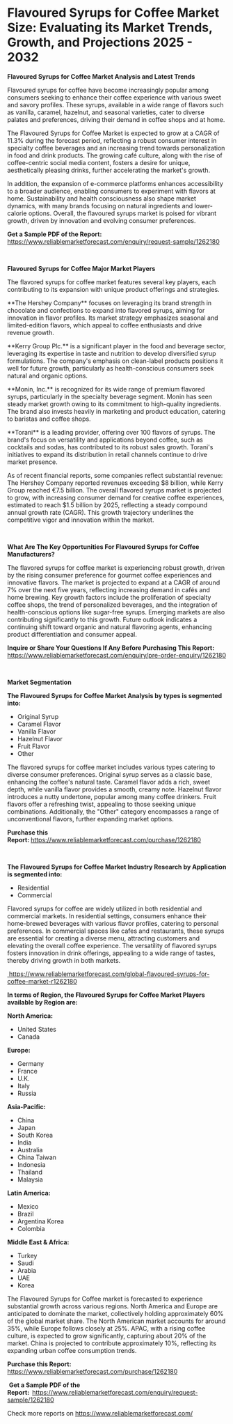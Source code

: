 <p><h1>Flavoured Syrups for Coffee Market Size: Evaluating its Market Trends, Growth, and Projections 2025 - 2032</h1></p><p><strong>Flavoured Syrups for Coffee Market Analysis and Latest Trends</strong></p>
<p><p>Flavoured syrups for coffee have become increasingly popular among consumers seeking to enhance their coffee experience with various sweet and savory profiles. These syrups, available in a wide range of flavors such as vanilla, caramel, hazelnut, and seasonal varieties, cater to diverse palates and preferences, driving their demand in coffee shops and at home. </p><p>The Flavoured Syrups for Coffee Market is expected to grow at a CAGR of 11.3% during the forecast period, reflecting a robust consumer interest in specialty coffee beverages and an increasing trend towards personalization in food and drink products. The growing café culture, along with the rise of coffee-centric social media content, fosters a desire for unique, aesthetically pleasing drinks, further accelerating the market's growth.</p><p>In addition, the expansion of e-commerce platforms enhances accessibility to a broader audience, enabling consumers to experiment with flavors at home. Sustainability and health consciousness also shape market dynamics, with many brands focusing on natural ingredients and lower-calorie options. Overall, the flavoured syrups market is poised for vibrant growth, driven by innovation and evolving consumer preferences.</p></p>
<p><strong>Get a Sample PDF of the Report:&nbsp;</strong> <a href="https://www.reliablemarketforecast.com/enquiry/request-sample/1262180?utm_campaign=3096&utm_medium=2&utm_source=Github&utm_content=ia&utm_term=07042025&utm_id=flavoured-syrups-for-coffee">https://www.reliablemarketforecast.com/enquiry/request-sample/1262180</a></p>
<p>&nbsp;</p>
<p><strong>Flavoured Syrups for Coffee Major Market Players</strong></p>
<p><p>The flavored syrups for coffee market features several key players, each contributing to its expansion with unique product offerings and strategies. </p><p>**The Hershey Company** focuses on leveraging its brand strength in chocolate and confections to expand into flavored syrups, aiming for innovation in flavor profiles. Its market strategy emphasizes seasonal and limited-edition flavors, which appeal to coffee enthusiasts and drive revenue growth.</p><p>**Kerry Group Plc.** is a significant player in the food and beverage sector, leveraging its expertise in taste and nutrition to develop diversified syrup formulations. The company's emphasis on clean-label products positions it well for future growth, particularly as health-conscious consumers seek natural and organic options. </p><p>**Monin, Inc.** is recognized for its wide range of premium flavored syrups, particularly in the specialty beverage segment. Monin has seen steady market growth owing to its commitment to high-quality ingredients. The brand also invests heavily in marketing and product education, catering to baristas and coffee shops.</p><p>**Torani** is a leading provider, offering over 100 flavors of syrups. The brand's focus on versatility and applications beyond coffee, such as cocktails and sodas, has contributed to its robust sales growth. Torani's initiatives to expand its distribution in retail channels continue to drive market presence.</p><p>As of recent financial reports, some companies reflect substantial revenue: The Hershey Company reported revenues exceeding $8 billion, while Kerry Group reached €7.5 billion. The overall flavored syrups market is projected to grow, with increasing consumer demand for creative coffee experiences, estimated to reach $1.5 billion by 2025, reflecting a steady compound annual growth rate (CAGR). This growth trajectory underlines the competitive vigor and innovation within the market.</p></p>
<p>&nbsp;</p>
<p><strong>What Are The Key Opportunities For Flavoured Syrups for Coffee Manufacturers?</strong></p>
<p><p>The flavored syrups for coffee market is experiencing robust growth, driven by the rising consumer preference for gourmet coffee experiences and innovative flavors. The market is projected to expand at a CAGR of around 7% over the next five years, reflecting increasing demand in cafés and home brewing. Key growth factors include the proliferation of specialty coffee shops, the trend of personalized beverages, and the integration of health-conscious options like sugar-free syrups. Emerging markets are also contributing significantly to this growth. Future outlook indicates a continuing shift toward organic and natural flavoring agents, enhancing product differentiation and consumer appeal.</p></p>
<p><strong>Inquire or Share Your Questions If Any Before Purchasing This Report:</strong> <a href="https://www.reliablemarketforecast.com/enquiry/pre-order-enquiry/1262180?utm_campaign=3096&utm_medium=2&utm_source=Github&utm_content=ia&utm_term=07042025&utm_id=flavoured-syrups-for-coffee">https://www.reliablemarketforecast.com/enquiry/pre-order-enquiry/1262180</a></p>
<p>&nbsp;</p>
<p><strong>Market Segmentation</strong></p>
<p><strong>The Flavoured Syrups for Coffee Market Analysis by types is segmented into:</strong></p>
<p><ul><li>Original Syrup</li><li>Caramel Flavor</li><li>Vanilla Flavor</li><li>Hazelnut Flavor</li><li>Fruit Flavor</li><li>Other</li></ul></p>
<p><p>The flavored syrups for coffee market includes various types catering to diverse consumer preferences. Original syrup serves as a classic base, enhancing the coffee's natural taste. Caramel flavor adds a rich, sweet depth, while vanilla flavor provides a smooth, creamy note. Hazelnut flavor introduces a nutty undertone, popular among many coffee drinkers. Fruit flavors offer a refreshing twist, appealing to those seeking unique combinations. Additionally, the "Other" category encompasses a range of unconventional flavors, further expanding market options.</p></p>
<p><strong>Purchase this Report:&nbsp;</strong><a href="https://www.reliablemarketforecast.com/purchase/1262180?utm_campaign=3096&utm_medium=2&utm_source=Github&utm_content=ia&utm_term=07042025&utm_id=flavoured-syrups-for-coffee">https://www.reliablemarketforecast.com/purchase/1262180</a></p>
<p>&nbsp;</p>
<p><strong>The Flavoured Syrups for Coffee Market Industry Research by Application is segmented into:</strong></p>
<p><ul><li>Residential</li><li>Commercial</li></ul></p>
<p><p>Flavored syrups for coffee are widely utilized in both residential and commercial markets. In residential settings, consumers enhance their home-brewed beverages with various flavor profiles, catering to personal preferences. In commercial spaces like cafes and restaurants, these syrups are essential for creating a diverse menu, attracting customers and elevating the overall coffee experience. The versatility of flavored syrups fosters innovation in drink offerings, appealing to a wide range of tastes, thereby driving growth in both markets.</p></p>
<p><a href="https://www.reliablemarketforecast.com/global-flavoured-syrups-for-coffee-market-r1262180?utm_campaign=3096&utm_medium=2&utm_source=Github&utm_content=ia&utm_term=07042025&utm_id=flavoured-syrups-for-coffee">&nbsp;https://www.reliablemarketforecast.com/global-flavoured-syrups-for-coffee-market-r1262180</a></p>
<p><strong>In terms of Region, the Flavoured Syrups for Coffee Market Players available by Region are:</strong></p>
<p>
    <p> <strong> North America: </strong>
        <ul>
            <li>United States</li>
            <li>Canada</li>
        </ul>
        </p> 
    <p> <strong> Europe: </strong>
        <ul>
            <li>Germany</li>
            <li>France</li>
            <li>U.K.</li>
            <li>Italy</li>
            <li>Russia</li>
        </ul>
        </p> 
    <p> <strong> Asia-Pacific: </strong>
        <ul>
            <li>China</li>
            <li>Japan</li>
            <li>South Korea</li>
            <li>India</li>
            <li>Australia</li>
            <li>China Taiwan</li>
            <li>Indonesia</li>
            <li>Thailand</li>
            <li>Malaysia</li>
        </ul>
        </p> 
    <p> <strong> Latin America: </strong>
        <ul>
            <li>Mexico</li>
            <li>Brazil</li>
            <li>Argentina Korea</li>
            <li>Colombia</li>
        </ul>
        </p> 
    <p> <strong> Middle East & Africa: </strong>
        <ul>
            <li>Turkey</li>
            <li>Saudi</li>
            <li>Arabia</li>
            <li>UAE</li>
            <li>Korea</li>
        </ul>
    </p>
    </p>
<p><p>The Flavoured Syrups for Coffee market is forecasted to experience substantial growth across various regions. North America and Europe are anticipated to dominate the market, collectively holding approximately 60% of the global market share. The North American market accounts for around 35%, while Europe follows closely at 25%. APAC, with a rising coffee culture, is expected to grow significantly, capturing about 20% of the market. China is projected to contribute approximately 10%, reflecting its expanding urban coffee consumption trends.</p></p>
<p><strong>Purchase this Report: </strong><a href="https://www.reliablemarketforecast.com/purchase/1262180?utm_campaign=3096&utm_medium=2&utm_source=Github&utm_content=ia&utm_term=07042025&utm_id=flavoured-syrups-for-coffee">https://www.reliablemarketforecast.com/purchase/1262180</a></p>
<p>&nbsp;<strong>Get a Sample PDF of the Report:&nbsp;&nbsp;</strong><a href="https://www.reliablemarketforecast.com/enquiry/request-sample/1262180?utm_campaign=3096&utm_medium=2&utm_source=Github&utm_content=ia&utm_term=07042025&utm_id=flavoured-syrups-for-coffee">https://www.reliablemarketforecast.com/enquiry/request-sample/1262180</a></p>
<p><strong></strong></p>
<p>Check more reports on <a href="https://www.reliablemarketforecast.com/?utm_campaign=3096&utm_medium=2&utm_source=Github&utm_content=ia&utm_term=07042025&utm_id=flavoured-syrups-for-coffee">https://www.reliablemarketforecast.com/</a></p>
